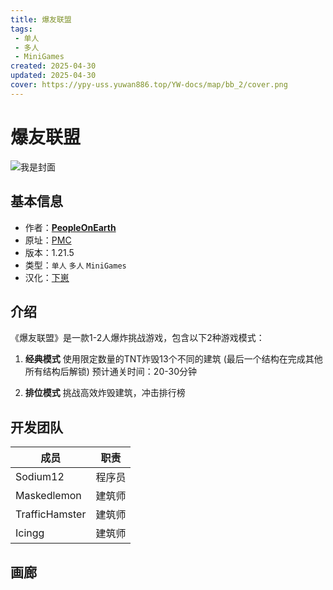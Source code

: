 ```yaml
---
title: 爆友联盟
tags: 
 - 单人
 - 多人
 - MiniGames
created: 2025-04-30
updated: 2025-04-30
cover: https://ypy-uss.yuwan886.top/YW-docs/map/bb_2/cover.png
---
```


# 爆友联盟
![我是封面](https://ypy-uss.yuwan886.top/YW-docs/map/bb_2/cover.png)
## 基本信息

- 作者：[**PeopleOnEarth**](https://www.planetminecraft.com/member/peopleonearth/)
- 原址：[PMC](https://www.planetminecraft.com/project/bomb-buddies/)
- 版本：1.21.5
- 类型：`单人` `多人` `MiniGames`
- 汉化：[下崽](https://pan.quark.cn/s/05564dc9f7bf)

## 介绍

《爆友联盟》是一款1-2人爆炸挑战游戏，包含以下2种游戏模式：

1. **经典模式**
   使用限定数量的TNT炸毁13个不同的建筑
   (最后一个结构在完成其他所有结构后解锁)
   预计通关时间：20-30分钟

2. **排位模式**
   挑战高效炸毁建筑，冲击排行榜

## 开发团队

| 成员 | 职责 |
|------|------|
| Sodium12 | 程序员 |
| Maskedlemon | 建筑师 |
| TrafficHamster | 建筑师 |
| Icingg | 建筑师 |

## 画廊

<Gallery :images="[
  { src: 'https://ypy-uss.yuwan886.top/YW-docs/map/bb_2/1.png' },
  { src: 'https://ypy-uss.yuwan886.top/YW-docs/map/bb_2/2.png' },
  { src: 'https://ypy-uss.yuwan886.top/YW-docs/map/bb_2/3.png' }
]" />